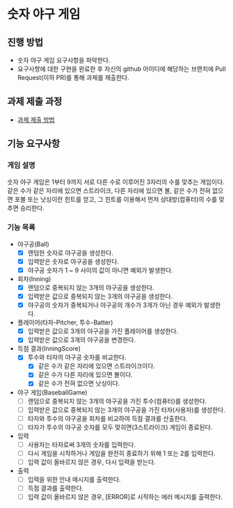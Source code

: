 # 숫자 야구 게임
## 진행 방법
* 숫자 야구 게임 요구사항을 파악한다.
* 요구사항에 대한 구현을 완료한 후 자신의 github 아이디에 해당하는 브랜치에 Pull Request(이하 PR)를 통해 과제를 제출한다.

## 과제 제출 과정
* [과제 제출 방법](https://github.com/next-step/nextstep-docs/tree/master/precourse)

## 기능 요구사항 
### 게임 설명
숫자 야구 게임은 1부터 9까지 서로 다른 수로 이루어진 3자리의 수를 맞추는 게임이다.
같은 수가 같은 자리에 있으면 스트라이크, 다른 자리에 있으면 볼, 같은 수가 전혀 없으면 포볼 또는 낫싱이란 힌트를 얻고, 그 힌트를 이용해서 먼저 상대방(컴퓨터)의 수를 맞추면 승리한다.

### 기능 목록
* 야구공(Ball)
  - [x] 랜덤한 숫자로 야구공을 생성한다.
  - [x] 입력받은 숫자로 야구공을 생성한다.
  - [x] 야구공 숫자가 1 ~ 9 사이의 값이 아니면 예외가 발생한다.
  
* 회차(Inning)
  - [x] 랜덤으로 중복되지 않는 3개의 야구공을 생성한다.
  - [x] 입력받은 값으로 중복되지 않는 3개의 야구공을 생성한다.
  - [x] 야구공의 숫자가 중복되거나 야구공의 개수가 3개가 아닌 경우 예외가 발생한다.

* 플레이어(타자-Pitcher, 투수-Batter)
  - [x] 입력받은 값으로 3개의 야구공을 가진 플레이어를 생성한다.
  - [x] 입력받은 값으로 3개의 야구공을 변경한다.

* 득점 결과(InningScore)
  - [x] 투수와 타자의 야구공 숫자를 비교한다.
    - [x] 같은 수가 같은 자리에 있으면 스트라이크이다.
    - [x] 같은 수가 다른 자리에 있으면 볼이다.
    - [x] 같은 수가 전혀 없으면 낫싱이다.
    
* 야구 게임(BaseballGame)
  - [ ] 랜덤으로 중복되지 않는 3개의 야구공을 가진 투수(컴퓨터)를 생성한다.
  - [ ] 입력받은 값으로 중복되지 않는 3개의 야구공을 가진 타자(사용자)를 생성한다.
  - [ ] 타자와 투수의 야구공을 회차를 비교하여 득점 결과를 산출한다.
  - [ ] 타자가 투수의 야구공 숫자를 모두 맞히면(3스트라이크) 게임이 종료된다.

* 입력 
  - [ ] 사용자는 타자로써 3개의 숫자를 입력한다.
  - [ ] 다시 게임을 시작하거나 게임을 완전히 종료하기 위해 1 또는 2를 입력한다.
  - [ ] 입력 값이 올바르지 않은 경우, 다시 입력을 받는다.

* 출력
  - [ ] 입력을 위한 안내 메시지를 출력한다.
  - [ ] 득점 결과를 출력한다.
  - [ ] 입력 값이 올바르지 않은 경우, [ERROR]로 시작하는 에러 메시지를 출력한다.
